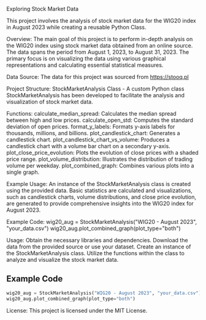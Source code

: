 Exploring Stock Market Data

This project involves the analysis of stock market data for the WIG20 index in August 2023 while creating a reusable Python Class.

Overview: 
The main goal of this project is to perform in-depth analysis on the WIG20 index using stock market data obtained from an online source. The data spans the period from August 1, 2023, to August 31, 2023. The primary focus is on visualizing the data using various graphical representations and calculating essential statistical measures.

Data Source: 
The data for this project was sourced from https://stooq.pl

Project Structure: 
StockMarketAnalysis Class - 
A custom Python class StockMarketAnalysis has been developed to facilitate the analysis and visualization of stock market data.

Functions:
calculate_median_spread: Calculates the median spread between high and low prices.
calculate_open_std: Computes the standard deviation of open prices.
format_y_labels: Formats y-axis labels for thousands, millions, and billions.
plot_candlestick_chart: Generates a candlestick chart.
plot_candlestick_chart_vs_volume: Produces a candlestick chart with a volume bar chart on a secondary y-axis.
plot_close_price_evolution: Plots the evolution of close prices with a shaded price range.
plot_volume_distribution: Illustrates the distribution of trading volume per weekday.
plot_combined_graph: Combines various plots into a single graph.

Example Usage: 
An instance of the StockMarketAnalysis class is created using the provided data. Basic statistics are calculated and visualizations, such as candlestick charts, volume distributions, and close price evolution, are generated to provide comprehensive insights into the WIG20 index for August 2023.

Example Code: 
wig20_aug = StockMarketAnalysis("WIG20 - August 2023", "your_data.csv")
wig20_aug.plot_combined_graph(plot_type="both")

Usage: 
Obtain the necessary libraries and dependencies.
Download the data from the provided source or use your dataset.
Create an instance of the StockMarketAnalysis class.
Utilize the functions within the class to analyze and visualize the stock market data.

## Example Code

```python
wig20_aug = StockMarketAnalysis("WIG20 - August 2023", "your_data.csv")
wig20_aug.plot_combined_graph(plot_type="both")
```

License: 
This project is licensed under the MIT License.
